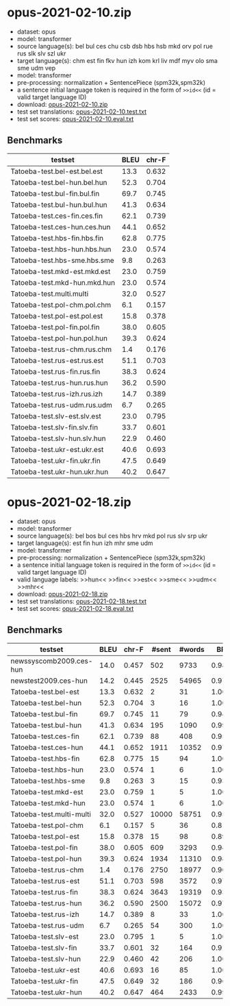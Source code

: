 # opus-2021-02-10.zip

* dataset: opus
* model: transformer
* source language(s): bel bul ces chu csb dsb hbs hsb mkd orv pol rue rus slk slv szl ukr
* target language(s): chm est fin fkv hun izh kom krl liv mdf myv olo sma sme udm vep
* model: transformer
* pre-processing: normalization + SentencePiece (spm32k,spm32k)
* a sentence initial language token is required in the form of `>>id<<` (id = valid target language ID)
* download: [opus-2021-02-10.zip](https://object.pouta.csc.fi/Tatoeba-MT-models/sla-fiu/opus-2021-02-10.zip)
* test set translations: [opus-2021-02-10.test.txt](https://object.pouta.csc.fi/Tatoeba-MT-models/sla-fiu/opus-2021-02-10.test.txt)
* test set scores: [opus-2021-02-10.eval.txt](https://object.pouta.csc.fi/Tatoeba-MT-models/sla-fiu/opus-2021-02-10.eval.txt)

## Benchmarks

| testset               | BLEU  | chr-F |
|-----------------------|-------|-------|
| Tatoeba-test.bel-est.bel.est 	| 13.3 	| 0.632 |
| Tatoeba-test.bel-hun.bel.hun 	| 52.3 	| 0.704 |
| Tatoeba-test.bul-fin.bul.fin 	| 69.7 	| 0.745 |
| Tatoeba-test.bul-hun.bul.hun 	| 41.3 	| 0.634 |
| Tatoeba-test.ces-fin.ces.fin 	| 62.1 	| 0.739 |
| Tatoeba-test.ces-hun.ces.hun 	| 44.1 	| 0.652 |
| Tatoeba-test.hbs-fin.hbs.fin 	| 62.8 	| 0.775 |
| Tatoeba-test.hbs-hun.hbs.hun 	| 23.0 	| 0.574 |
| Tatoeba-test.hbs-sme.hbs.sme 	| 9.8 	| 0.263 |
| Tatoeba-test.mkd-est.mkd.est 	| 23.0 	| 0.759 |
| Tatoeba-test.mkd-hun.mkd.hun 	| 23.0 	| 0.574 |
| Tatoeba-test.multi.multi 	| 32.0 	| 0.527 |
| Tatoeba-test.pol-chm.pol.chm 	| 6.1 	| 0.157 |
| Tatoeba-test.pol-est.pol.est 	| 15.8 	| 0.378 |
| Tatoeba-test.pol-fin.pol.fin 	| 38.0 	| 0.605 |
| Tatoeba-test.pol-hun.pol.hun 	| 39.3 	| 0.624 |
| Tatoeba-test.rus-chm.rus.chm 	| 1.4 	| 0.176 |
| Tatoeba-test.rus-est.rus.est 	| 51.1 	| 0.703 |
| Tatoeba-test.rus-fin.rus.fin 	| 38.3 	| 0.624 |
| Tatoeba-test.rus-hun.rus.hun 	| 36.2 	| 0.590 |
| Tatoeba-test.rus-izh.rus.izh 	| 14.7 	| 0.389 |
| Tatoeba-test.rus-udm.rus.udm 	| 6.7 	| 0.265 |
| Tatoeba-test.slv-est.slv.est 	| 23.0 	| 0.795 |
| Tatoeba-test.slv-fin.slv.fin 	| 33.7 	| 0.601 |
| Tatoeba-test.slv-hun.slv.hun 	| 22.9 	| 0.460 |
| Tatoeba-test.ukr-est.ukr.est 	| 40.6 	| 0.693 |
| Tatoeba-test.ukr-fin.ukr.fin 	| 47.5 	| 0.649 |
| Tatoeba-test.ukr-hun.ukr.hun 	| 40.2 	| 0.647 |

# opus-2021-02-18.zip

* dataset: opus
* model: transformer
* source language(s): bel bos bul ces hbs hrv mkd pol rus slv srp ukr
* target language(s): est fin hun izh mhr sme udm
* model: transformer
* pre-processing: normalization + SentencePiece (spm32k,spm32k)
* a sentence initial language token is required in the form of `>>id<<` (id = valid target language ID)
* valid language labels: >>hun<< >>fin<< >>est<< >>sme<< >>udm<< >>mhr<<
* download: [opus-2021-02-18.zip](https://object.pouta.csc.fi/Tatoeba-MT-models/sla-fiu/opus-2021-02-18.zip)
* test set translations: [opus-2021-02-18.test.txt](https://object.pouta.csc.fi/Tatoeba-MT-models/sla-fiu/opus-2021-02-18.test.txt)
* test set scores: [opus-2021-02-18.eval.txt](https://object.pouta.csc.fi/Tatoeba-MT-models/sla-fiu/opus-2021-02-18.eval.txt)

## Benchmarks

| testset | BLEU  | chr-F | #sent | #words | BP |
|---------|-------|-------|-------|--------|----|
| newssyscomb2009.ces-hun 	| 14.0 	| 0.457 	| 502 	| 9733 	| 0.988 |
| newstest2009.ces-hun 	| 14.2 	| 0.445 	| 2525 	| 54965 	| 0.976 |
| Tatoeba-test.bel-est 	| 13.3 	| 0.632 	| 2 	| 31 	| 1.000 |
| Tatoeba-test.bel-hun 	| 52.3 	| 0.704 	| 3 	| 16 	| 1.000 |
| Tatoeba-test.bul-fin 	| 69.7 	| 0.745 	| 11 	| 79 	| 0.948 |
| Tatoeba-test.bul-hun 	| 41.3 	| 0.634 	| 195 	| 1090 	| 0.994 |
| Tatoeba-test.ces-fin 	| 62.1 	| 0.739 	| 88 	| 408 	| 0.957 |
| Tatoeba-test.ces-hun 	| 44.1 	| 0.652 	| 1911 	| 10352 	| 0.979 |
| Tatoeba-test.hbs-fin 	| 62.8 	| 0.775 	| 15 	| 94 	| 1.000 |
| Tatoeba-test.hbs-hun 	| 23.0 	| 0.574 	| 1 	| 6 	| 1.000 |
| Tatoeba-test.hbs-sme 	| 9.8 	| 0.263 	| 3 	| 15 	| 0.931 |
| Tatoeba-test.mkd-est 	| 23.0 	| 0.759 	| 1 	| 5 	| 1.000 |
| Tatoeba-test.mkd-hun 	| 23.0 	| 0.574 	| 1 	| 6 	| 1.000 |
| Tatoeba-test.multi-multi 	| 32.0 	| 0.527 	| 10000 	| 58751 	| 0.954 |
| Tatoeba-test.pol-chm 	| 6.1 	| 0.157 	| 5 	| 36 	| 0.819 |
| Tatoeba-test.pol-est 	| 15.8 	| 0.378 	| 15 	| 98 	| 0.893 |
| Tatoeba-test.pol-fin 	| 38.0 	| 0.605 	| 609 	| 3293 	| 0.941 |
| Tatoeba-test.pol-hun 	| 39.3 	| 0.624 	| 1934 	| 11310 	| 0.985 |
| Tatoeba-test.rus-chm 	| 1.4 	| 0.176 	| 2750 	| 18977 	| 0.903 |
| Tatoeba-test.rus-est 	| 51.1 	| 0.703 	| 598 	| 3572 	| 0.979 |
| Tatoeba-test.rus-fin 	| 38.3 	| 0.624 	| 3643 	| 19319 	| 0.934 |
| Tatoeba-test.rus-hun 	| 36.2 	| 0.590 	| 2500 	| 15072 	| 0.974 |
| Tatoeba-test.rus-izh 	| 14.7 	| 0.389 	| 8 	| 33 	| 1.000 |
| Tatoeba-test.rus-udm 	| 6.7 	| 0.265 	| 54 	| 300 	| 1.000 |
| Tatoeba-test.slv-est 	| 23.0 	| 0.795 	| 1 	| 5 	| 1.000 |
| Tatoeba-test.slv-fin 	| 33.7 	| 0.601 	| 32 	| 164 	| 0.918 |
| Tatoeba-test.slv-hun 	| 22.9 	| 0.460 	| 42 	| 206 	| 1.000 |
| Tatoeba-test.ukr-est 	| 40.6 	| 0.693 	| 16 	| 85 	| 1.000 |
| Tatoeba-test.ukr-fin 	| 47.5 	| 0.649 	| 32 	| 186 	| 0.962 |
| Tatoeba-test.ukr-hun 	| 40.2 	| 0.647 	| 464 	| 2433 	| 0.996 |


